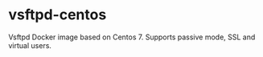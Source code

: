 # vsftpd-centos
Vsftpd Docker image based on Centos 7. Supports passive mode, SSL and virtual users.
